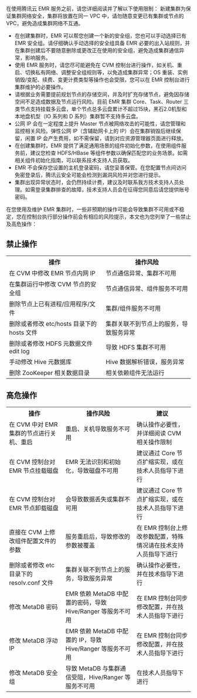 ﻿在使用腾讯云 EMR 服务之前，请您详细阅读并了解以下使用限制：
新建集群为保证集群网络安全，集群将放置在同一 VPC 中，请勿随意变更已有集群或节点的 VPC，避免造成集群网络不互通。
- 在创建集群时，EMR 可以帮您创建一个新的安全组，您也可以手动选择已有 EMR 安全组。请仔细确认手动选择的安全组具备 EMR 必要的出入站规则，并在集群创建后不要随意删除或更改正在使用的安全组，避免造成集群通信异常，影响服务。
- 使用 EMR 服务时，请您尽可能避免在 CVM 控制台进行操作，如关机、重启、切换私有网络、调整安全组规则等，以免造成集群异常；OS 重装、实例销毁/变配、续费、变更计费类型等操作也会受限，您可以在 EMR 控制台进行集群维护的必要操作。
- 请根据业务需要提前规划节点的存储空间，并及时扩充存储节点，避免因存储空间不足造成数据及节点运行风险。目前 EMR 集群 Core、Task、Router 三类节点支持挂载多云盘，单个节点总多云盘累计不超过15块，黑石2.0机型和本地盘机型（IO 系列和 D 系列）集群暂不支持多云盘。
- 公网 IP 会在一定程度上提升 Master 节点被网络攻击的可能性，请您管理和监控相关风险。弹性公网 IP（含辅助网卡上的 IP）会在集群销毁后继续保留，闲置 IP 会产生费用，如不需保留，请到对应资源管理器页面进行释放。
- 在创建集群时，EMR 提供了满足通用场景的组件初始化参数，在使用组件服务前，建议您检查 HDFS/HBase 等组件参数以确保匹配您的业务场景。如需相关组件初始化指南，可以联系技术支持人员获取。
- EMR 不会保存您设置的主机登录密码，请您妥善保管。在您配置节点间访问免密登录后，腾讯云安全可能会检测到漏洞风险并对您进行提示。
- 集群出现异常状态时，会仍然持续计费，建议及时联系我方技术支持人员处理。如需登录集群排查的故障，技术支持人员会在征得您同意后请您提供账号密码。

在您使用及维护 EMR 集群时，一些非预期的操作可能会导致集群不可用或不稳定，您在控制台执行部分操作前会有相应的风险提示，本文也为您列举了一些禁止及高危操作：
## 禁止操作

<table>
<thread>
<tr>
<th >操作</th>
<th >操作风险</th>
</tr>
</thread>
<tr>
<td >在 CVM 中修改 EMR 节点内网 IP</td>
<td >节点通信异常、集群不可用</td>
</tr><tr>
<td >在集群运行中修改 CVM 节点的安全组</td>
<td >节点通信异常、组件服务不可用</td>
</tr><tr>
<td >删除节点上已有进程/应用程序/文件</td>
<td > 集群/组件服务不可用</td>
</tr><tr>
<td >删除或者修改 etc/hosts 目录下的 hosts 文件</td>
<td >集群关联不到节点上的服务，导致服务异常</td>
</tr><tr>
<td >删除或者修改 HDFS 元数据文件 edit log</td>
<td >导致 HDFS 集群不可用</td>
</tr><tr>
<td >手动修改 Hive 元数据库</td>
<td >Hive 数据解析错误，服务异常</td>
</tr><tr>
<td >删除 ZooKeeper 相关数据目录</td>
<td >相关依赖组件无法运行</td>
</tr>
</table>
     
## 高危操作
<table>
<thread>
<tr>
<th >操作</th>
<th >操作风险</th>
<th >建议</th>
</tr>
</thread>
<tr>
<td >在 CVM 中对 EMR 集群的节点进行关机、重启</td>
<td >重启、关机导致服务不可用</td>
<td >确认操作必要性，并详细阅读 CVM 相关操作限制</td>
</tr><tr>
<td >在 CVM 控制台对 EMR 节点挂载磁盘</td>
<td >EMR 无法识别和初始化，导致磁盘不可用</td>
<td >建议通过 Core 节点扩缩实现，或在技术人员指导下进行</td>
</tr><tr>
<td >在 CVM 控制台对 EMR 节点卸载磁盘</td>
<td >会导致数据丢失或集群不可用</td>
<td > 建议通过 Core 节点扩缩实现，或在技术人员指导下进行</td>
</tr><tr>
<td >直接在 CVM 上修改组件配置文件的参数</td>
<td >服务重启后，导致修改的参数被覆盖</td>
<td >在 EMR 控制台上修改参数配置，特殊情况请在技术支持人员指导下进行</td>
</tr><tr>
<td >删除或者修改 etc 目录下的 resolv.conf 文件</td>
<td >集群关联不到节点上的服务，导致服务异常</td>
<td >确认操作必要性，并在技术指导下进行</td>
</tr><tr>
<td >修改 MetaDB 密码</td>
<td > EMR 依赖 MetaDB 中配置的密码，导致 Hive/Ranger 等服务不可用</td>
<td >在 EMR 控制台同步修改配置，并在技术人员指导下进行</td>

</tr><tr>
<td >修改 MetaDB 浮动 IP</td>
<td >EMR 依赖 MetaDB 中配置的 IP，导致 Hive/Ranger 等服务不可用 </td>
<td > 在 EMR 控制台同步修改配置，并在技术人员指导下进行</td>
</tr><tr>
<td >修改 MetaDB 安全组</td>
<td >导致 MetaDB 与集群通信受阻，Hive/Ranger 等服务不可用 </td>
<td > 在技术人员指导下进行</td>
</tr>
</table>
